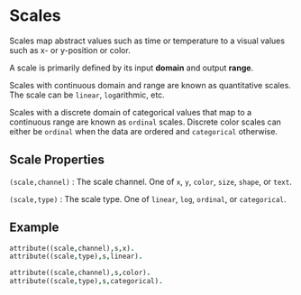 # Scales

Scales map abstract values such as time or temperature to a visual values such as x- or y-position or color.

A scale is primarily defined by its input **domain** and output **range**.

Scales with continuous domain and range are known as quantitative scales. The scale can be `linear`, `log`arithmic, etc.

Scales with a discrete domain of categorical values that map to a continuous range are known as `ordinal` scales. Discrete color scales can either be `ordinal` when the data are ordered and `categorical` otherwise.

## Scale Properties

`(scale,channel)`
: The scale channel. One of `x`, `y`, `color`, `size`, `shape`, or `text`.

`(scale,type)`
: The scale type. One of `linear`, `log`, `ordinal`, or `categorical`.

## Example

```prolog
attribute((scale,channel),s,x).
attribute((scale,type),s,linear).
```

```prolog
attribute((scale,channel),s,color).
attribute((scale,type),s,categorical).
```
